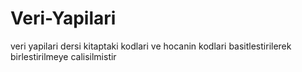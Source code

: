 # Veri-Yapilari
veri yapilari dersi kitaptaki kodlari ve hocanin kodlari basitlestirilerek birlestirilmeye calisilmistir 
